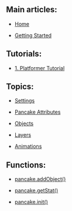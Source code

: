 ## Main articles:

* [Home](http://mightypancake.games)

* [Getting Started](http://mightypancake.games/#/tutorials/Getting_Started)

## Tutorials:

* [1. Platformer Tutorial](http://mightypancake.games/#/tutorials/platformer)

## Topics:

* [Settings](http://mightypancake.games/#/documentation/topics/settings)

* [Pancake Attributes](http://mightypancake.games/#/documentation/topics/pancake_attributes)

* [Objects](http://mightypancake.games/#/documentation/topics/objects)

* [Layers](http://mightypancake.games/#/documentation/topics/layers)

* [Animations](http://mightypancake.games/#/documentation/topics/animations)

## Functions:

* [pancake.addObject()](http://mightypancake.games/#/documentation/functions/pancake.addObject())

* [pancake.getStat()](http://mightypancake.games/#/documentation/functions/pancake.getStat())

* [pancake.init()](http://mightypancake.games/#/documentation/functions/pancake.init())

